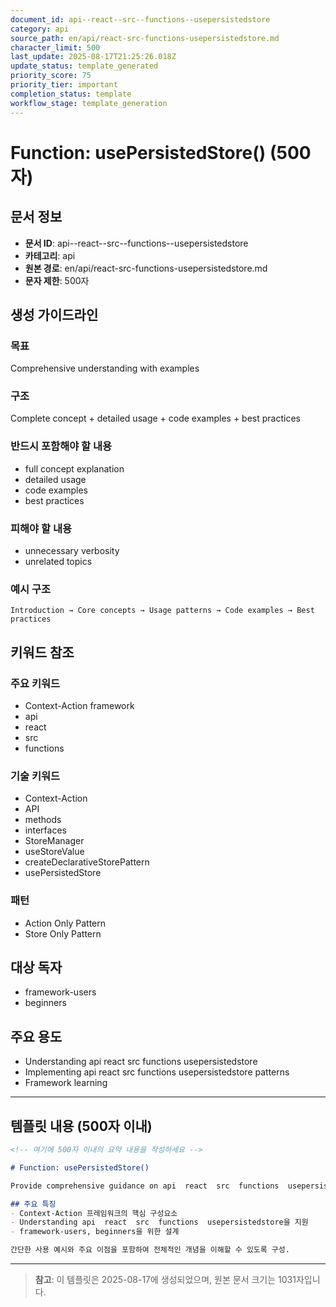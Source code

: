 ```yaml
---
document_id: api--react--src--functions--usepersistedstore
category: api
source_path: en/api/react-src-functions-usepersistedstore.md
character_limit: 500
last_update: 2025-08-17T21:25:26.018Z
update_status: template_generated
priority_score: 75
priority_tier: important
completion_status: template
workflow_stage: template_generation
---
```


# Function: usePersistedStore() (500자)

## 문서 정보
- **문서 ID**: api--react--src--functions--usepersistedstore
- **카테고리**: api
- **원본 경로**: en/api/react-src-functions-usepersistedstore.md
- **문자 제한**: 500자

## 생성 가이드라인

### 목표
Comprehensive understanding with examples

### 구조
Complete concept + detailed usage + code examples + best practices

### 반드시 포함해야 할 내용
- full concept explanation
- detailed usage
- code examples
- best practices

### 피해야 할 내용  
- unnecessary verbosity
- unrelated topics

### 예시 구조
```
Introduction → Core concepts → Usage patterns → Code examples → Best practices
```

## 키워드 참조

### 주요 키워드
- Context-Action framework
- api
- react
- src
- functions

### 기술 키워드
- Context-Action
- API
- methods
- interfaces
- StoreManager
- useStoreValue
- createDeclarativeStorePattern
- usePersistedStore

### 패턴
- Action Only Pattern
- Store Only Pattern

## 대상 독자
- framework-users
- beginners

## 주요 용도
- Understanding api  react  src  functions  usepersistedstore
- Implementing api  react  src  functions  usepersistedstore patterns
- Framework learning

---

## 템플릿 내용 (500자 이내)

```markdown
<!-- 여기에 500자 이내의 요약 내용을 작성하세요 -->

# Function: usePersistedStore()

Provide comprehensive guidance on api  react  src  functions  usepersistedstore

## 주요 특징
- Context-Action 프레임워크의 핵심 구성요소
- Understanding api  react  src  functions  usepersistedstore을 지원
- framework-users, beginners을 위한 설계

간단한 사용 예시와 주요 이점을 포함하여 전체적인 개념을 이해할 수 있도록 구성.
```

---

> **참고**: 이 템플릿은 2025-08-17에 생성되었으며, 
> 원본 문서 크기는 1031자입니다.
